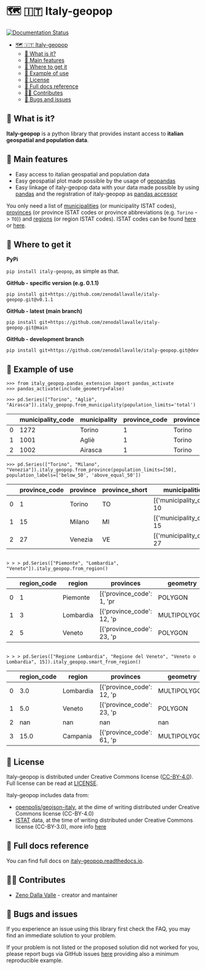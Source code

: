 # 🗺️ 🇮🇹 Italy-geopop

[![Documentation Status](https://readthedocs.org/projects/italy-geopop/badge/?version=latest)](https://italy-geopop.readthedocs.io/en/latest/?badge=latest)

- [🗺️ 🇮🇹 Italy-geopop](#️--italy-geopop)
  - [🧐 What is it?](#-what-is-it)
  - [🚀 Main features](#-main-features)
  - [🏪 Where to get it](#-where-to-get-it)
  - [🔌 Example of use](#-example-of-use)
  - [📖 License](#-license)
  - [🔎 Full docs reference](#-full-docs-reference)
  - [👩‍💻 Contributes](#-contributes)
  - [🐛 Bugs and issues](#-bugs-and-issues)

## 🧐 What is it?

**Italy-geopop** is a python library that provides instant access to **italian geospatial and population data**.

## 🚀 Main features

- Easy access to italian geospatial and population data
- Easy geospatial plot made possible by the usage of [geopandas](https://geopandas.org/en/stable/)
- Easy linkage of italy-geopop data with your data made possible by using [pandas](https://pandas.pydata.org/) and the registration of italy-geopop as [pandas accessor](https://pandas.pydata.org/docs/development/extending.html)

You only need a list of [municipalities](https://en.wikipedia.org/wiki/List_of_municipalities_of_Italy) (or municipality ISTAT codes), [provinces](https://en.wikipedia.org/wiki/Provinces_of_Italy) (or province ISTAT codes or province abbreviations (e.g. `Torino` -> `TO`)) and [regions](https://en.wikipedia.org/wiki/Regions_of_Italy) (or region ISTAT codes).
ISTAT codes can be found [here](https://it.wikipedia.org/wiki/Codice_ISTAT) or [here](https://dait.interno.gov.it/territorio-e-autonomie-locali/sut/elenco_codici_comuni.php).

## 🏪 Where to get it

**PyPi**

`pip install italy-geopop`, as simple as that.

**GitHub - specific version (e.g. 0.1.1)**

`pip install git+https://github.com/zenodallavalle/italy-geopop.git@v0.1.1`

**GitHub - latest (main branch)**

`pip install git+https://github.com/zenodallavalle/italy-geopop.git@main`

**GitHub - development branch**

`pip install git+https://github.com/zenodallavalle/italy-geopop.git@dev`

## 🔌 Example of use

```
>>> from italy_geopop.pandas_extension import pandas_activate
>>> pandas_activate(include_geometry=False)
```

```
>>> pd.Series(["Torino", "Agliè", "Airasca"]).italy_geopop.from_municipality(population_limits='total')
```

|     | municipality_code | municipality | province_code | province | province_short | region   | region_code | geometry     | population_F | population_M | population |
| --- | ----------------- | ------------ | ------------- | -------- | -------------- | -------- | ----------- | ------------ | ------------ | ------------ | ---------- |
| 0   | 1272              | Torino       | 1             | Torino   | TO             | Piemonte | 1           | MULTIPOLYGON | 441686.0     | 407062.0     | 848748.0   |
| 1   | 1001              | Agliè        | 1             | Torino   | TO             | Piemonte | 1           | MULTIPOLYGON | 1347.0       | 1215.0       | 2562.0     |
| 2   | 1002              | Airasca      | 1             | Torino   | TO             | Piemonte | 1           | MULTIPOLYGON | 1793.0       | 1867.0       | 3660.0     |

```
>>> pd.Series(["Torino", "Milano", "Venezia"]).italy_geopop.from_province(population_limits=[50], population_labels=['below_50', 'above_equal_50'])
```

|     | province_code | province | province_short | municipalities            | region    | region_code | geometry     | below_50_F | above_equal_50_F | below_50_M | above_equal_50_M | below_50  | above_equal_50 |
| --- | ------------- | -------- | -------------- | ------------------------- | --------- | ----------- | ------------ | ---------- | ---------------- | ---------- | ---------------- | --------- | -------------- |
| 0   | 1             | Torino   | TO             | [{'municipality_code': 10 | Piemonte  | 1           | POLYGON      | 550793.0   | 586366.0         | 572143.0   | 499068.0         | 1122936.0 | 1085434.0      |
| 1   | 15            | Milano   | MI             | [{'municipality_code': 15 | Lombardia | 3           | MULTIPOLYGON | 857481.0   | 792711.0         | 898004.0   | 666434.0         | 1755485.0 | 1459145.0      |
| 2   | 27            | Venezia  | VE             | [{'municipality_code': 27 | Veneto    | 5           | POLYGON      | 205100.0   | 224401.0         | 214116.0   | 193299.0         | 419216.0  | 417700.0       |

```

> > > pd.Series(["Piemonte", "Lombardia", "Veneto"]).italy_geopop.from_region()

```

|     | region_code | region    | provinces                 | geometry     | <3_F     | 3-11_F   | 11-19_F  | 19-25_F  | 25-50_F   | 50-65_F   | 65-75_F  | >=75_F   | <3_M     | 3-11_M   | 11-19_M  | 19-25_M  | 25-50_M   | 50-65_M   | 65-75_M  | >=75_M   | <3       | 3-11     | 11-19    | 19-25    | 25-50     | 50-65     | 65-75     | >=75      |
| --- | ----------- | --------- | ------------------------- | ------------ | -------- | -------- | -------- | -------- | --------- | --------- | -------- | -------- | -------- | -------- | -------- | -------- | --------- | --------- | -------- | -------- | -------- | -------- | -------- | -------- | --------- | --------- | --------- | --------- |
| 0   | 1           | Piemonte  | [{'province_code': 1, 'pr | POLYGON      | 40122.0  | 131269.0 | 149768.0 | 112474.0 | 614252.0  | 506764.0  | 279224.0 | 348632.0 | 42361.0  | 138788.0 | 159618.0 | 123911.0 | 629878.0  | 490464.0  | 251918.0 | 236907.0 | 82483.0  | 270057.0 | 309386.0 | 236385.0 | 1244130.0 | 997228.0  | 531142.0  | 585539.0  |
| 1   | 3           | Lombardia | [{'province_code': 12, 'p | MULTIPOLYGON | 103867.0 | 336353.0 | 378153.0 | 274455.0 | 1520576.0 | 1144338.0 | 586818.0 | 716916.0 | 109087.0 | 356547.0 | 403719.0 | 303888.0 | 1572013.0 | 1135834.0 | 524720.0 | 475720.0 | 212954.0 | 692900.0 | 781872.0 | 578343.0 | 3092589.0 | 2280172.0 | 1111538.0 | 1192636.0 |
| 2   | 5           | Veneto    | [{'province_code': 23, 'p | POLYGON      | 48285.0  | 157284.0 | 182441.0 | 136850.0 | 718105.0  | 578543.0  | 291166.0 | 354328.0 | 51390.0  | 166176.0 | 194064.0 | 149055.0 | 737009.0  | 573454.0  | 267403.0 | 242192.0 | 99675.0  | 323460.0 | 376505.0 | 285905.0 | 1455114.0 | 1151997.0 | 558569.0  | 596520.0  |

```

> > > pd.Series(["Regione Lombardia", "Regione del Veneto", "Veneto o Lombardia", 15]).italy_geopop.smart_from_region()

```

|     | region_code | region    | provinces                 | geometry     | <3_F     | 3-11_F   | 11-19_F  | 19-25_F  | 25-50_F   | 50-65_F   | 65-75_F  | >=75_F   | <3_M     | 3-11_M   | 11-19_M  | 19-25_M  | 25-50_M   | 50-65_M   | 65-75_M  | >=75_M   | <3       | 3-11     | 11-19    | 19-25    | 25-50     | 50-65     | 65-75     | >=75      |
| --- | ----------- | --------- | ------------------------- | ------------ | -------- | -------- | -------- | -------- | --------- | --------- | -------- | -------- | -------- | -------- | -------- | -------- | --------- | --------- | -------- | -------- | -------- | -------- | -------- | -------- | --------- | --------- | --------- | --------- |
| 0   | 3.0         | Lombardia | [{'province_code': 12, 'p | MULTIPOLYGON | 103867.0 | 336353.0 | 378153.0 | 274455.0 | 1520576.0 | 1144338.0 | 586818.0 | 716916.0 | 109087.0 | 356547.0 | 403719.0 | 303888.0 | 1572013.0 | 1135834.0 | 524720.0 | 475720.0 | 212954.0 | 692900.0 | 781872.0 | 578343.0 | 3092589.0 | 2280172.0 | 1111538.0 | 1192636.0 |
| 1   | 5.0         | Veneto    | [{'province_code': 23, 'p | POLYGON      | 48285.0  | 157284.0 | 182441.0 | 136850.0 | 718105.0  | 578543.0  | 291166.0 | 354328.0 | 51390.0  | 166176.0 | 194064.0 | 149055.0 | 737009.0  | 573454.0  | 267403.0 | 242192.0 | 99675.0  | 323460.0 | 376505.0 | 285905.0 | 1455114.0 | 1151997.0 | 558569.0  | 596520.0  |
| 2   | nan         | nan       | nan                       | nan          | nan      | nan      | nan      | nan      | nan       | nan       | nan      | nan      | nan      | nan      | nan      | nan      | nan       | nan       | nan      | nan      | nan      | nan      | nan      | nan      | nan       | nan       | nan       | nan       |
| 3   | 15.0        | Campania  | [{'province_code': 61, 'p | MULTIPOLYGON | 65798.0  | 201345.0 | 239653.0 | 185798.0 | 909861.0  | 641838.0  | 320637.0 | 311913.0 | 69298.0  | 213525.0 | 253444.0 | 200452.0 | 907541.0  | 602405.0  | 288497.0 | 212415.0 | 135096.0 | 414870.0 | 493097.0 | 386250.0 | 1817402.0 | 1244243.0 | 609134.0  | 524328.0  |

## 📖 License

Italy-geopop is distributed under Creative Commons license ([CC-BY-4.0](https://creativecommons.org/licenses/by/4.0/)). Full license can be read at [LICENSE](https://github.com/zenodallavalle/italy-geopop/blob/main/LICENSE).

Italy-geopop includes data from:

- [openpolis/geojson-italy](https://github.com/openpolis/geojson-italy), at the dime of writing distributed under Creative Commons license (CC-BY-4.0)
- [ISTAT](https://www.istat.it/en/) data, at the time of writing distributed under Creative Commons license (CC-BY-3.0), more info [here](https://www.istat.it/en/legal-notice)

## 🔎 Full docs reference

You can find full docs on [italy-geopop.readthedocs.io](https://italy-geopop.readthedocs.io/en/latest).

## 👩‍💻 Contributes

- [Zeno Dalla Valle](https://github.com/zenodallavalle/italy-geopop) - creator and mantainer

## 🐛 Bugs and issues

If you experience an issue using this library first check the FAQ, you may find an immediate solution to your problem.

If your problem is not listed or the proposed solution did not worked for you, please report bugs via GitHub issues [here](https://github.com/zenodallavalle/italy-geopop/issues) providing also a minimum reproducible example.

```

```
